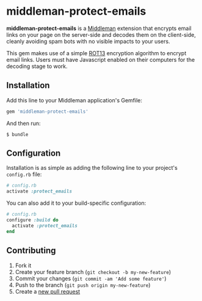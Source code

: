 # middleman-protect-emails

**middleman-protect-emails** is a [Middleman](http://middlemanapp.com) extension that encrypts email links on your page on the server-side and decodes them on the client-side, cleanly avoiding spam bots with no visible impacts to your users.

This gem makes use of a simple [ROT13](http://en.wikipedia.org/wiki/ROT13) encryption algorithm to encrypt email links. Users must have Javascript enabled on their computers for the decoding stage to work.

## Installation

Add this line to your Middleman application's Gemfile:

```ruby
gem 'middleman-protect-emails'
```

And then run:

    $ bundle

## Configuration

Installation is as simple as adding the following line to your project's `config.rb` file:

```ruby
# config.rb
activate :protect_emails
```

You can also add it to your build-specific configuration:

```ruby
# config.rb
configure :build do
  activate :protect_emails
end
```

## Contributing

1. Fork it
2. Create your feature branch (`git checkout -b my-new-feature`)
3. Commit your changes (`git commit -am 'Add some feature'`)
4. Push to the branch (`git push origin my-new-feature`)
5. Create a [new pull request](../../pull/new/master)
